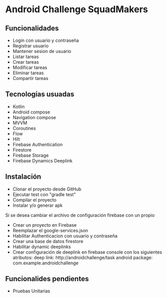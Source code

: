 # Android Challenge SquadMakers


## Funcionalidades

- Login con usuario y contraseña
- Registrar usuario
- Mantener sesion de usuario
- Listar tareas 
- Crear tareas 
- Modificar tareas
- Eliminar tareas
- Compartir tareas

## Tecnologías usuadas

- Kotlin
- Android compose 
- Navigation compose
- MVVM
- Coroutines
- Flow
- Hilt
- Firebase Authentication
- Firestore
- Firebase Storage
- Firebase Dynamics Deeplink

## Instalación


- Clonar el proyecto desde GitHub
- Ejecutar test con "gradle test"
- Compilar el proyecto
- Instalar y/o generar apk

Si se desea cambiar el archivo de configuración firebase con un propio

- Crear un proyecto en Firebase
- Reemplazar el google-services.json
- Habilitar Authenticacion con usuario y contraseña
- Crear una base de datos firestore
- Habilitar dynamic deeplinks
- Crear configuración de deeplink en firebase console con los siguientes atributos:
    deep link: http://androidchallenge/task
    android package: com.example.androidchallenge
  

## Funcionalides pendientes

- Pruebas Unitarias
